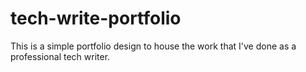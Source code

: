 # tech-write-portfolio
This is a simple portfolio design to house the work that I've done as a professional tech writer. 
